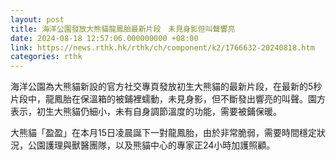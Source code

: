 ```yaml
---
layout: post
title: 海洋公園發放大熊貓龍鳳胎最新片段　未見身影但叫聲響亮
date: 2024-08-18 12:57:06.000000000 +08:00
link: https://news.rthk.hk/rthk/ch/component/k2/1766632-20240818.htm
categories: rthk
---
```


海洋公園為大熊貓新設的官方社交專頁發放初生大熊貓的最新片段，在最新的5秒片段中，龍鳳胎在保溫箱的被鋪裡蠕動，未見身影，但不斷發出響亮的叫聲。園方表示，初生大熊貓仍細小，未有自身調節溫度的功能，需要被鋪保暖。

大熊貓「盈盈」在本月15日凌晨誕下一對龍鳳胎，由於非常脆弱，需要時間穩定狀況，公園護理與獸醫團隊，以及熊貓中心的專家正24小時加護照顧。
